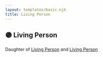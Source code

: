 ```yaml
---
layout: templates/basic.njk
title: Living Person
---
```

## 🟣 Living Person

Daughter of [Living Person](/people/6/62526472) and [Living Person](/people/4/49057172)
